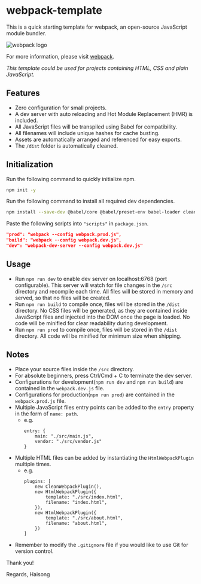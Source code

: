 # webpack-template

This is a quick starting template for webpack, an open-source JavaScript module bundler.

![webpack logo](https://raw.githubusercontent.com/webpack/media/master/logo/logo-on-white-bg.png "webpack logo")

For more information, please visit [webpack](https://webpack.js.org/ "webpack").

_This template could be used for projects containing HTML, CSS and plain JavaScript._

## Features

- Zero configuration for small projects.
- A dev server with auto reloading and Hot Module Replacement (HMR) is included.
- All JavaScript files will be transpiled using Babel for compatibility.
- All filenames will include unique hashes for cache busting.
- Assets are automatically arranged and referenced for easy exports.
- The `/dist` folder is automatically cleaned.

## Initialization

Run the following command to quickly initialize npm.

```bash
npm init -y
```

Run the following command to install all required dev dependencies.

```bash
npm install --save-dev @babel/core @babel/preset-env babel-loader clean-webpack-plugin css-loader css-minimizer-webpack-plugin html-loader html-webpack-plugin mini-css-extract-plugin style-loader webpack webpack-cli webpack-dev-server
```

Paste the following scripts into `"scripts"` in `package.json`.

```json
"prod": "webpack --config webpack.prod.js",
"build": "webpack --config webpack.dev.js",
"dev": "webpack-dev-server --config webpack.dev.js"
```

## Usage

- Run `npm run dev` to enable dev server on localhost:6768 (port configurable). This server will watch for file changes in the `/src` directory and recompile each time. All files will be stored in memory and served, so that no files will be created.
- Run `npm run build` to compile once, files will be stored in the `/dist` directory. No CSS files will be generated, as they are contained inside JavaScript files and injected into the DOM once the page is loaded. No code will be minified for clear readability during development.
- Run `npm run prod` to compile once, files will be stored in the `/dist` directory. All code will be minified for minimum size when shipping.

## Notes

- Place your source files inside the `/src` directory.
- For absolute beginners, press Ctrl/Cmd + C to terminate the dev server.
- Configurations for development(`npm run dev` and `npm run build`) are contained in the `webpack.dev.js` file.
- Configurations for production(`npm run prod`) are contained in the `webpack.prod.js` file.
- Multiple JavaScript files entry points can be added to the `entry` property in the form of `name: path`.
  - e.g.
    ```
    entry: {
        main: "./src/main.js",
        vendor: "./src/vendor.js"
    }
    ```
- Multiple HTML files can be added by instantiating the `HtmlWebpackPlugin` multiple times.
  - e.g.
    ```
    plugins: [
        new CleanWebpackPlugin(),
        new HtmlWebpackPlugin({
            template: "./src/index.html",
            filename: "index.html",
        }),
        new HtmlWebpackPlugin({
            template: "./src/about.html",
            filename: "about.html",
        })
    ]
    ```
- Remember to modify the `.gitignore` file if you would like to use Git for version control.

Thank you!

Regards,
Haisong
